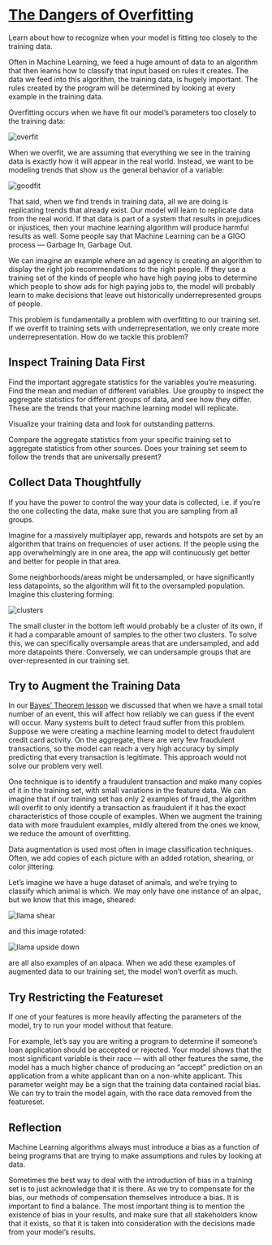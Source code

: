 # [The Dangers of Overfitting](https://www.codecademy.com/paths/machine-learning/tracks/introduction-to-supervised-learning-skill-path/modules/accuracy-recall-and-precision-skill-path/articles/the-dangers-of-overfitting)

Learn about how to recognize when your model is fitting too closely to the training data.

Often in Machine Learning, we feed a huge amount of data to an algorithm that then learns how to classify that input based on rules it creates. 
The data we feed into this algorithm, the training data, is hugely important. 
The rules created by the program will be determined by looking at every example in the training data.

Overfitting occurs when we have fit our model’s parameters too closely to the training data:

![overfit](images/overfit.svg)

When we overfit, we are assuming that everything we see in the training data is exactly how it will appear in the real world. 
Instead, we want to be modeling trends that show us the general behavior of a variable:

![goodfit](images/goodfit.svg)

That said, when we find trends in training data, all we are doing is replicating trends that already exist. 
Our model will learn to replicate data from the real world. 
If that data is part of a system that results in prejudices or injustices, then your machine learning algorithm will produce harmful results as well. 
Some people say that Machine Learning can be a GIGO process — Garbage In, Garbage Out.

We can imagine an example where an ad agency is creating an algorithm to display the right job recommendations to the right people. If they use a training set of the kinds of people who have high paying jobs to determine which people to show ads for high paying jobs to, the model will probably learn to make decisions that leave out historically underrepresented groups of people.

This problem is fundamentally a problem with overfitting to our training set. 
If we overfit to training sets with underrepresentation, we only create more underrepresentation. 
How do we tackle this problem?

## Inspect Training Data First

Find the important aggregate statistics for the variables you’re measuring. 
Find the mean and median of different variables. 
Use groupby to inspect the aggregate statistics for different groups of data, and see how they differ. 
These are the trends that your machine learning model will replicate.

Visualize your training data and look for outstanding patterns.

Compare the aggregate statistics from your specific training set to aggregate statistics from other sources. 
Does your training set seem to follow the trends that are universally present?

## Collect Data Thoughtfully

If you have the power to control the way your data is collected, i.e. if you’re the one collecting the data, make sure that you are sampling from all groups.

Imagine for a massively multiplayer app, rewards and hotspots are set by an algorithm that trains on frequencies of user actions. 
If the people using the app overwhelmingly are in one area, the app will continuously get better and better for people in that area.

Some neighborhoods/areas might be undersampled, or have significantly less datapoints, so the algorithm will fit to the oversampled population. 
Imagine this clustering forming:

![clusters](images/clusters.webp)

The small cluster in the bottom left would probably be a cluster of its own, if it had a comparable amount of samples to the other two clusters. 
To solve this, we can specifically oversample areas that are undersampled, and add more datapoints there. 
Conversely, we can undersample groups that are over-represented in our training set.

## Try to Augment the Training Data

In our [Bayes’ Theorem lesson](https://www.codecademy.com/content-items/67dba901393541693a95b927d62b9842/exercises/intro) 
we discussed that when we have a small total number of an event, this will affect how reliably we can guess if the event will occur. 
Many systems built to detect fraud suffer from this problem. 
Suppose we were creating a machine learning model to detect fraudulent credit card activity. 
On the aggregate, there are very few fraudulent transactions, so the model can reach a very high accuracy by simply predicting that every transaction is legitimate. 
This approach would not solve our problem very well.

One technique is to identify a fraudulent transaction and make many copies of it in the training set, with small variations in the feature data. 
We can imagine that if our training set has only 2 examples of fraud, the algorithm will overfit to only identify a transaction as fraudulent if it has the exact characteristics of those couple of examples. 
When we augment the training data with more fraudulent examples, mildly altered from the ones we know, we reduce the amount of overfitting.

Data augmentation is used most often in image classification techniques. 
Often, we add copies of each picture with an added rotation, shearing, or color jittering.

Let’s imagine we have a huge dataset of animals, and we’re trying to classify which animal is which. 
We may only have one instance of an alpac, but we know that this image, sheared:

![llama shear](images/llama_shear.webp)

and this image rotated:

![llama upside down](images/llama_upside_down.webp)

are all also examples of an alpaca. 
When we add these examples of augmented data to our training set, the model won’t overfit as much.

## Try Restricting the Featureset

If one of your features is more heavily affecting the parameters of the model, try to run your model without that feature.

For example, let’s say you are writing a program to determine if someone’s loan application should be accepted or rejected. 
Your model shows that the most significant variable is their race — with all other features the same, the model has a much higher chance of producing an “accept” prediction on an application from a white applicant than on a non-white applicant. 
This parameter weight may be a sign that the training data contained racial bias. 
We can try to train the model again, with the race data removed from the featureset.

## Reflection

Machine Learning algorithms always must introduce a bias as a function of being programs that are trying to make assumptions and rules by looking at data.

Sometimes the best way to deal with the introduction of bias in a training set is to just acknowledge that it is there. 
As we try to compensate for the bias, our methods of compensation themselves introduce a bias. 
It is important to find a balance. 
The most important thing is to mention the existence of bias in your results, and make sure that all stakeholders know that it exists, so that it is taken into consideration with the decisions made from your model’s results.




